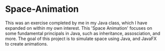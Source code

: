# Space-Animation
This was an exercise completed by me in my Java class, which I have expanded on within my own interest.
This 'Space Animation' focuses on some fundamental principals in Java, such as inheritance, assosciation, and more.
The goal of this project is to simulate space using Java, and JavaFX to create animations.
